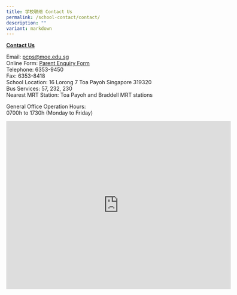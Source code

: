 ```yaml
---
title: 学校联络 Contact Us
permalink: /school-contact/contact/
description: ""
variant: markdown
---
```

<b><u>Contact Us</u></b>

Email: [pcps@moe.edu.sg](pcps@moe.edu.sg)<br>
Online Form: [Parent Enquiry Form](https://forms.gle/D9jcGNCrdvHt3QnA6)<br>
Telephone: 6353-9450<br>
Fax: 6353-8418<br>
School Location: 16 Lorong 7 Toa Payoh Singapore 319320 <br>
Bus Services: 57, 232, 230<br>
Nearest MRT Station: Toa Payoh and Braddell MRT stations

General Office Operation Hours: <br>
0700h to 1730h
(Monday to Friday)

<iframe loading="lazy" allowfullscreen="" style="border:0;" height="450" width="600" src="https://www.google.com/maps/embed?pb=!1m18!1m12!1m3!1d3988.7318995384753!2d103.85361501473163!3d1.3371186990247854!2m3!1f0!2f0!3f0!3m2!1i1024!2i768!4f13.1!3m3!1m2!1s0x31da176fb83fafff%3A0xb632fbeea24757ca!2sPei%20Chun%20Public%20School!5e0!3m2!1sen!2ssg!4v1676645610558!5m2!1sen!2ssg"></iframe>